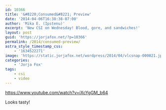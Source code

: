 ```yaml
---
id: 10366
title: '&#8220;Consumed&#8221; Preview'
date: '2014-04-06T16:38:38-07:00'
author: 'Mika E. (Ipstenu)'
excerpt: 'New CSI on Wednesday! Blood, gore, and sandwiches!'
layout: post
guid: 'https://jorjafox.net/?p=10366'
permalink: /2014/consumed-preview/
astra_style_timestamp_css:
    - '1634522271'
image: 'https://static.jorjafox.net/wordpress/2014/04/vlcsnap-000021.jpg'
categories:
    - 'Jorja Fox'
tags:
    - csi
    - video
---
```


https://www.youtube.com/watch?v=iXcYgGM_b64

Looks tasty!
